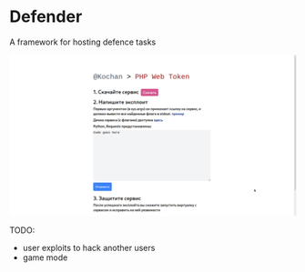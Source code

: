 # Defender

A framework for hosting defence tasks

![img][img]

[img]: ./img.png


TODO:

- user exploits to hack another users
- game mode